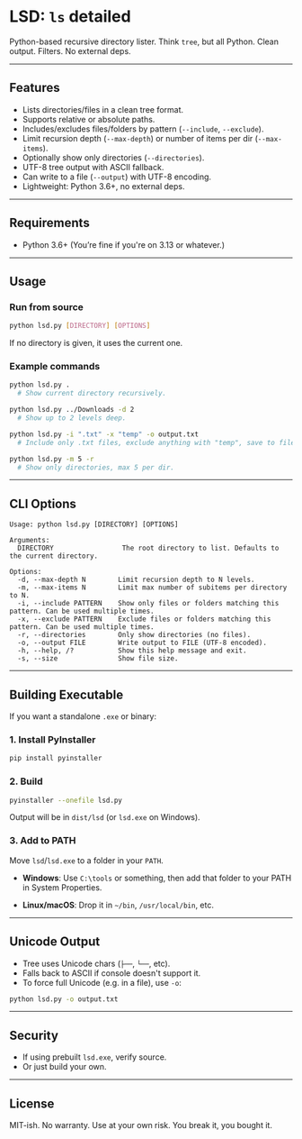 # LSD: `ls` detailed

Python-based recursive directory lister. Think `tree`, but all Python. Clean output. Filters. No external deps.

---

## Features

* Lists directories/files in a clean tree format.
* Supports relative or absolute paths.
* Includes/excludes files/folders by pattern (`--include`, `--exclude`).
* Limit recursion depth (`--max-depth`) or number of items per dir (`--max-items`).
* Optionally show only directories (`--directories`).
* UTF-8 tree output with ASCII fallback.
* Can write to a file (`--output`) with UTF-8 encoding.
* Lightweight: Python 3.6+, no external deps.

---

## Requirements

* Python 3.6+
  (You’re fine if you're on 3.13 or whatever.)

---

## Usage

### Run from source

```bash
python lsd.py [DIRECTORY] [OPTIONS]
```

If no directory is given, it uses the current one.

### Example commands

```bash
python lsd.py .
  # Show current directory recursively.

python lsd.py ../Downloads -d 2
  # Show up to 2 levels deep.

python lsd.py -i ".txt" -x "temp" -o output.txt
  # Include only .txt files, exclude anything with "temp", save to file.

python lsd.py -m 5 -r
  # Show only directories, max 5 per dir.
```

---

## CLI Options

```
Usage: python lsd.py [DIRECTORY] [OPTIONS]

Arguments:
  DIRECTORY                 The root directory to list. Defaults to the current directory.

Options:
  -d, --max-depth N        Limit recursion depth to N levels.
  -m, --max-items N        Limit max number of subitems per directory to N.
  -i, --include PATTERN    Show only files or folders matching this pattern. Can be used multiple times.
  -x, --exclude PATTERN    Exclude files or folders matching this pattern. Can be used multiple times.
  -r, --directories        Only show directories (no files).
  -o, --output FILE        Write output to FILE (UTF-8 encoded).
  -h, --help, /?           Show this help message and exit.
  -s, --size               Show file size.
```

---

## Building Executable

If you want a standalone `.exe` or binary:

### 1. Install PyInstaller

```bash
pip install pyinstaller
```

### 2. Build

```bash
pyinstaller --onefile lsd.py
```

Output will be in `dist/lsd` (or `lsd.exe` on Windows).

### 3. Add to PATH

Move `lsd`/`lsd.exe` to a folder in your `PATH`.

* **Windows**:
  Use `C:\tools` or something, then add that folder to your PATH in System Properties.

* **Linux/macOS**:
  Drop it in `~/bin`, `/usr/local/bin`, etc.

---

## Unicode Output

* Tree uses Unicode chars (`├──`, `└──`, etc).
* Falls back to ASCII if console doesn't support it.
* To force full Unicode (e.g. in a file), use `-o`:

```bash
python lsd.py -o output.txt
```

---

## Security

* If using prebuilt `lsd.exe`, verify source.
* Or just build your own.

---

## License

MIT-ish. No warranty. Use at your own risk. You break it, you bought it.